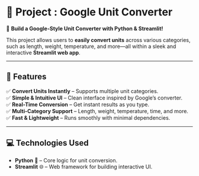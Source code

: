 # 🔄 Project : Google Unit Converter  

🚀 **Build a Google-Style Unit Converter with Python & Streamlit!**  

This project allows users to **easily convert units** across various categories, such as length, weight, temperature, and more—all within a sleek and interactive **Streamlit web app**.  

---

## 🌟 Features  

✅ **Convert Units Instantly** – Supports multiple unit categories.  
✅ **Simple & Intuitive UI** – Clean interface inspired by Google’s converter.  
✅ **Real-Time Conversion** – Get instant results as you type.  
✅ **Multi-Category Support** – Length, weight, temperature, time, and more.  
✅ **Fast & Lightweight** – Runs smoothly with minimal dependencies.  

---

## 💻 Technologies Used  

- **Python** 🐍 – Core logic for unit conversion.  
- **Streamlit** 🌐 – Web framework for building interactive UI.  
 

